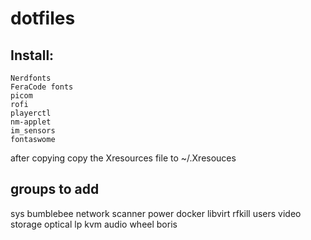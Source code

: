 # dotfiles

## Install:
	Nerdfonts
	FeraCode fonts
	picom
	rofi
	playerctl
	nm-applet
	im_sensors
	fontaswome
	
after copying copy the Xresources file to ~/.Xresouces

## groups to add

sys bumblebee network scanner power docker libvirt rfkill users video storage optical lp kvm audio wheel boris


